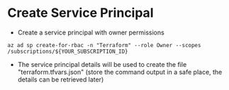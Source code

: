 # Create Service Principal

- Create a service principal with owner permissions
```
az ad sp create-for-rbac -n "Terraform" --role Owner --scopes /subscriptions/${YOUR_SUBSCRIPTION_ID}
```

- The service principal details will be used to create the file "terraform.tfvars.json" (store the command output in a safe place, the details can be retrieved later)